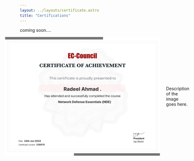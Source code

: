```yaml
---
layout: ../layouts/certificate.astro
title: "Certifications"
---
```


coming soon....

<div style="display: flex; align-items: center; justify-content: center;">
    <img src="https://raw.githubusercontent.com/RadeelAhmad/my-portfolio/main/src/pages/certificate-images/88eca662-0dff-4270-9c8d-0ab895696554.png" alt="image1" width="600">
    <p style="margin-left: 20px;">Description of the image goes here.</p>
</div>



